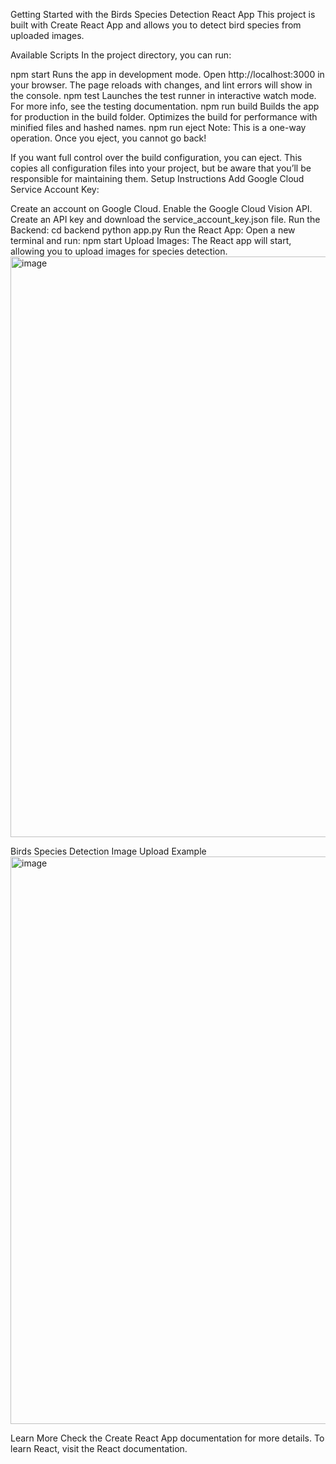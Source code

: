 Getting Started with the Birds Species Detection React App
This project is built with Create React App and allows you to detect bird species from uploaded images.

Available Scripts
In the project directory, you can run:

npm start
Runs the app in development mode.
Open http://localhost:3000 in your browser.
The page reloads with changes, and lint errors will show in the console.
npm test
Launches the test runner in interactive watch mode.
For more info, see the testing documentation.
npm run build
Builds the app for production in the build folder.
Optimizes the build for performance with minified files and hashed names.
npm run eject
Note: This is a one-way operation. Once you eject, you cannot go back!

If you want full control over the build configuration, you can eject. This copies all configuration files into your project, but be aware that you’ll be responsible for maintaining them.
Setup Instructions
Add Google Cloud Service Account Key:

Create an account on Google Cloud.
Enable the Google Cloud Vision API.
Create an API key and download the service_account_key.json file.
Run the Backend:
cd backend
python app.py
Run the React App:
Open a new terminal and run:
npm start
Upload Images:
The React app will start, allowing you to upload images for species detection.
<img width="1910" height="929" alt="image" src="https://github.com/user-attachments/assets/95bfd987-dcfd-49c5-9a96-4726fc749169" />


Birds Species Detection
Image Upload Example
<img width="1899" height="908" alt="image" src="https://github.com/user-attachments/assets/57464d60-2b5e-4d2f-99d6-a14383960f7d" />

Learn More
Check the Create React App documentation for more details.
To learn React, visit the React documentation.
